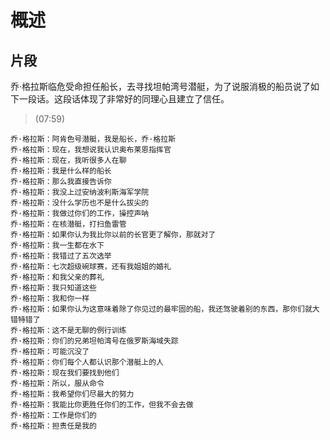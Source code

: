 # 概述


## 片段

乔·格拉斯临危受命担任船长，去寻找坦帕湾号潜艇，为了说服消极的船员说了如下一段话。这段话体现了非常好的同理心且建立了信任。

> (07:59)
```
乔·格拉斯：阿肯色号潜艇，我是船长，乔·格拉斯
乔·格拉斯：现在，我想说我认识奥布莱恩指挥官
乔·格拉斯：现在，我听很多人在聊
乔·格拉斯：我是什么样的船长
乔·格拉斯：那么我直接告诉你
乔·格拉斯：我没上过安纳波利斯海军学院
乔·格拉斯：没什么学历也不是什么拔尖的
乔·格拉斯：我做过你们的工作，操控声呐
乔·格拉斯：在核潜艇，打扫鱼雷管
乔·格拉斯：如果你认为我比你以前的长官更了解你，那就对了
乔·格拉斯：我一生都在水下
乔·格拉斯：我错过了五次选举
乔·格拉斯：七次超级碗球赛，还有我姐姐的婚礼
乔·格拉斯：和我父亲的葬礼
乔·格拉斯：我只知道这些
乔·格拉斯：我和你一样
乔·格拉斯：如果你认为这意味着除了你见过的最牢固的船，我还驾驶着别的东西，那你们就大错特错了
乔·格拉斯：这不是无聊的例行训练
乔·格拉斯：你们的兄弟坦帕湾号在俄罗斯海域失踪
乔·格拉斯：可能沉没了
乔·格拉斯：你们每个人都认识那个潜艇上的人
乔·格拉斯：现在我们要找到他们
乔·格拉斯：所以，服从命令
乔·格拉斯：我希望你们尽最大的努力
乔·格拉斯：我能比你更胜任你们的工作，但我不会去做
乔·格拉斯：工作是你们的
乔·格拉斯：担责任是我的
```


